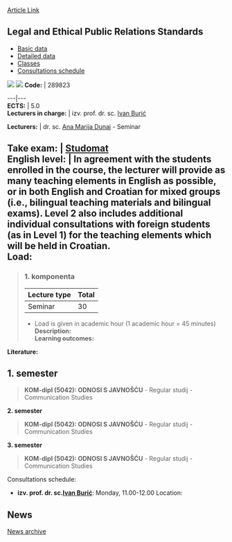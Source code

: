 [Article Link](https://www.fhs.hr/en/course/laeprs)

## Legal and Ethical Public Relations Standards
  * [Basic data](https://www.fhs.hr/en/course/laeprs#v1id-523794_369895_1_0 "Basic data")
  * [Detailed data](https://www.fhs.hr/en/course/laeprs#v1id-523794_369895_1_1 "Detailed data")
  * [Classes](https://www.fhs.hr/en/course/laeprs#v1id-523794_369895_1_2 "Classes")
  * [Consultations schedule](https://www.fhs.hr/en/course/laeprs#v1id-523794_369895_1_3 "Consultations schedule")


[![](https://www.fhs.hr/img/flags/gif/hr.gif)](https://www.fhs.hr/predmet/penuosj) [![](https://www.fhs.hr/img/flags/gif/gb.gif)](https://www.fhs.hr/en/course/laeprs)
**Code:** |  289823  
  
---|---  
**ECTS:** |  5.0   
**Lecturers in charge:** |  izv. prof. dr. sc. [Ivan Burić](https://www.fhs.hr/staff/ivan.buric)   
  
**Lecturers:** |  dr. sc. [Ana Marija Dunaj](https://www.fhs.hr/djelatnik/ana_marija.dunaj) - Seminar  
  
**Take exam:** |  [Studomat](http://www.isvu.hr/studomat)  
**English level:** |  In agreement with the students enrolled in the course, the lecturer will provide as many teaching elements in English as possible, or in both English and Croatian for mixed groups (i.e., bilingual teaching materials and bilingual exams). Level 2 also includes additional individual consultations with foreign students (as in Level 1) for the teaching elements which will be held in Croatian.   
**Load:**  
---  
> ### 1. komponenta
> | Lecture type | Total  
> ---|---  
> Seminar | 30  
> * Load is given in academic hour (1 academic hour = 45 minutes)   
**Description:**  
> **Learning outcomes:**  

  
**Literature:**  

  
**1. semester**  
---  
> **KOM-dipl (5042): ODNOSI S JAVNOŠĆU** - Regular studij - Communication Studies  
>   
  
**2. semester**  
> **KOM-dipl (5042): ODNOSI S JAVNOŠĆU** - Regular studij - Communication Studies  
>   
  
**3. semester**  
> **KOM-dipl (5042): ODNOSI S JAVNOŠĆU** - Regular studij - Communication Studies  
>   
Consultations schedule: 
  * **izv. prof. dr. sc.[Ivan Burić](https://www.fhs.hr/staff/ivan.buric)**: 
Monday, 11.00-12.00
Location: 


## News
[News archive](https://www.fhs.hr/en/course/laeprs?@=21tyq#news_133097 "News archive")
